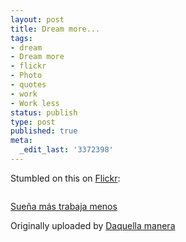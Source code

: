 ```yaml
---
layout: post
title: Dream more...
tags:
- dream
- Dream more
- flickr
- Photo
- quotes
- work
- Work less
status: publish
type: post
published: true
meta:
  _edit_last: '3372398'
---
```

Stumbled on this on <a href="http://flickr.com">Flickr</a>:

> [<img style="border:none;" src="https://farm1.static.flickr.com/40/86907303_5b29cb1ddd_m.jpg" alt="" />](http://www.flickr.com/photos/daquellamanera/86907303/)

<a href="http://www.flickr.com/photos/daquellamanera/86907303/">Sueña más trabaja menos</a>

Originally uploaded by <a href="http://www.flickr.com/people/daquellamanera/">Daquella manera</a>

